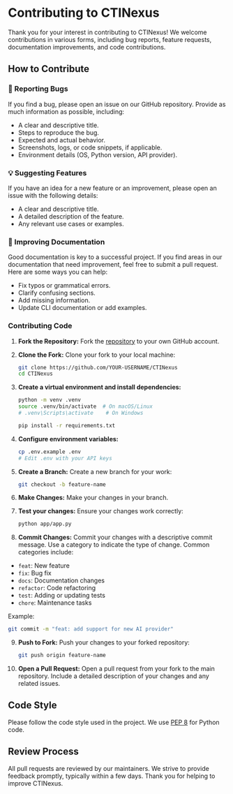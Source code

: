 # Contributing to CTINexus

Thank you for your interest in contributing to CTINexus! We welcome contributions in various forms, including bug reports, feature requests, documentation improvements, and code contributions.

## How to Contribute

### 🐛  Reporting Bugs

If you find a bug, please open an issue on our GitHub repository. Provide as much information as possible, including:

- A clear and descriptive title.
- Steps to reproduce the bug.
- Expected and actual behavior.
- Screenshots, logs, or code snippets, if applicable.
- Environment details (OS, Python version, API provider).

### 💡 Suggesting Features

If you have an idea for a new feature or an improvement, please open an issue with the following details:

- A clear and descriptive title.
- A detailed description of the feature.
- Any relevant use cases or examples.

### 📖 Improving Documentation

Good documentation is key to a successful project. If you find areas in our documentation that need improvement, feel free to submit a pull request. Here are some ways you can help:

- Fix typos or grammatical errors.
- Clarify confusing sections.
- Add missing information.
- Update CLI documentation or add examples.

### Contributing Code

1. **Fork the Repository:** Fork the [repository](https://github.com/peng-gao-lab/CTINexus) to your own GitHub account.

2. **Clone the Fork:** Clone your fork to your local machine:
   ```bash
   git clone https://github.com/YOUR-USERNAME/CTINexus
   cd CTINexus
   ```

3. **Create a virtual environment and install dependencies:**
   ```bash
   python -m venv .venv
   source .venv/bin/activate  # On macOS/Linux
   # .venv\Scripts\activate    # On Windows
   
   pip install -r requirements.txt
   ```

4. **Configure environment variables:**
   ```bash
   cp .env.example .env
   # Edit .env with your API keys
   ```

5. **Create a Branch:** Create a new branch for your work:
   ```bash
   git checkout -b feature-name
   ```

6. **Make Changes:** Make your changes in your branch.

7. **Test your changes:** Ensure your changes work correctly:
   ```bash
   python app/app.py
   ```

8. **Commit Changes:** Commit your changes with a descriptive commit message. Use a category to indicate the type of change. Common categories include:

- `feat`: New feature
- `fix`: Bug fix
- `docs`: Documentation changes
- `refactor`: Code refactoring
- `test`: Adding or updating tests
- `chore`: Maintenance tasks

Example:
```bash
git commit -m "feat: add support for new AI provider"
```


9. **Push to Fork:** Push your changes to your forked repository:
   ```bash
   git push origin feature-name
   ```

10. **Open a Pull Request:** Open a pull request from your fork to the main repository. Include a detailed description of your changes and any related issues.

## Code Style

Please follow the code style used in the project. We use [PEP 8](https://www.python.org/dev/peps/pep-0008/) for Python code.

## Review Process

All pull requests are reviewed by our maintainers. We strive to provide feedback promptly, typically within a few days. Thank you for helping to improve CTINexus.
